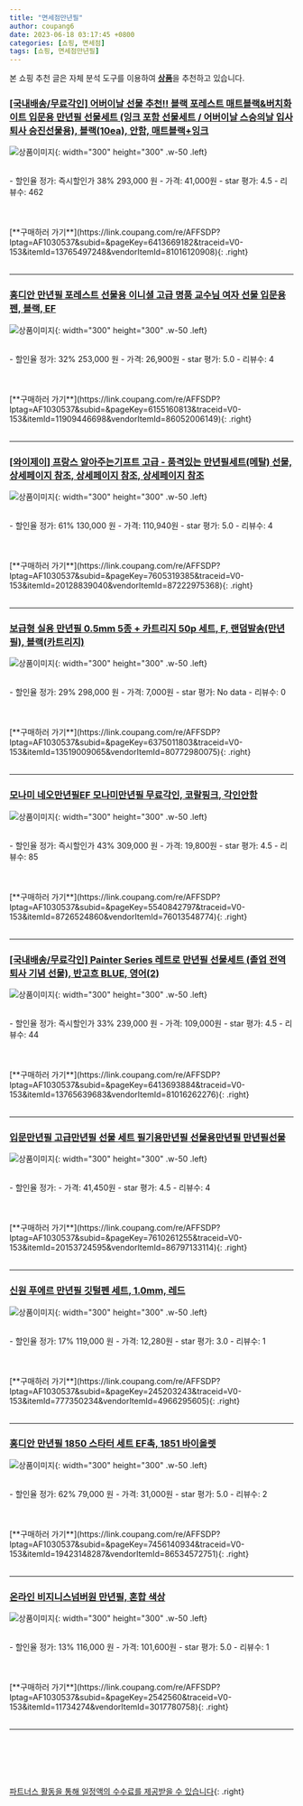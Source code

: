 ```yaml
---
title: "면세점만년필"
author: coupang6
date: 2023-06-18 03:17:45 +0800
categories: [쇼핑, 면세점]
tags: [쇼핑, 면세점만년필]
---
```


본 쇼핑 추천 글은 자체 분석 도구를 이용하여 [**상품**](https://link.coupang.com/a/bao1ui)을 추천하고 있습니다.

### [[국내배송/무료각인] 어버이날 선물 추천!! 블랙 포레스트 매트블랙&버치화이트 입문용 만년필 선물세트 (잉크 포함 선물세트 / 어버이날 스승의날 입사 퇴사 승진선물용), 블랙(10ea), 안함, 매트블랙+잉크](https://link.coupang.com/re/AFFSDP?lptag=AF1030537&subid=&pageKey=6413669182&traceid=V0-153&itemId=13765497248&vendorItemId=81016120908)

![상품이미지](https://thumbnail7.coupangcdn.com/thumbnails/remote/230x230ex/image/vendor_inventory/3e42/7c5e7804d1989c7aed19e9779c31970d8ce8b997bad035b1952615198fbb.png){: width="300" height="300" .w-50 .left}


<br>
- 할인율 정가: 즉시할인가 38%  293,000   원
- 가격: 41,000원
- star 평가: 4.5
- 리뷰수: 462
<br>
<br>
<br>
<br>
[**구매하러 가기**](https://link.coupang.com/re/AFFSDP?lptag=AF1030537&subid=&pageKey=6413669182&traceid=V0-153&itemId=13765497248&vendorItemId=81016120908){: .right}
<br>
<br>

---

### [홍디안 만년필 포레스트 선물용 이니셜 고급 명품 교수님 여자 선물 입문용 펜, 블랙, EF](https://link.coupang.com/re/AFFSDP?lptag=AF1030537&subid=&pageKey=6155160813&traceid=V0-153&itemId=11909446698&vendorItemId=86052006149)

![상품이미지](https://thumbnail8.coupangcdn.com/thumbnails/remote/230x230ex/image/vendor_inventory/c398/76ca1d56981b345796830b19ae582382e6661145f635064497a6c2ab2fca.jpg){: width="300" height="300" .w-50 .left}


<br>
- 할인율 정가: 32%  253,000   원
- 가격: 26,900원
- star 평가: 5.0
- 리뷰수: 4
<br>
<br>
<br>
<br>
[**구매하러 가기**](https://link.coupang.com/re/AFFSDP?lptag=AF1030537&subid=&pageKey=6155160813&traceid=V0-153&itemId=11909446698&vendorItemId=86052006149){: .right}
<br>
<br>

---

### [[와이제이] 프랑스 알아주는기프트 고급 - 품격있는 만년필세트(메탈) 선물, 상세페이지 참조, 상세페이지 참조, 상세페이지 참조](https://link.coupang.com/re/AFFSDP?lptag=AF1030537&subid=&pageKey=7605319385&traceid=V0-153&itemId=20128839040&vendorItemId=87222975368)

![상품이미지](https://thumbnail7.coupangcdn.com/thumbnails/remote/230x230ex/image/vendor_inventory/3046/64ea21ea376361213b57366a1818f5d128e32ef5c47c1f78492581223b3b.png){: width="300" height="300" .w-50 .left}


<br>
- 할인율 정가: 61%  130,000   원
- 가격: 110,940원
- star 평가: 5.0
- 리뷰수: 4
<br>
<br>
<br>
<br>
[**구매하러 가기**](https://link.coupang.com/re/AFFSDP?lptag=AF1030537&subid=&pageKey=7605319385&traceid=V0-153&itemId=20128839040&vendorItemId=87222975368){: .right}
<br>
<br>

---

### [보급형 실용 만년필 0.5mm 5종 + 카트리지 50p 세트, F, 랜덤발송(만년필), 블랙(카트리지)](https://link.coupang.com/re/AFFSDP?lptag=AF1030537&subid=&pageKey=6375011803&traceid=V0-153&itemId=13519009065&vendorItemId=80772980075)

![상품이미지](https://thumbnail6.coupangcdn.com/thumbnails/remote/230x230ex/image/retail/images/2022/03/04/15/0/45a6eac2-6550-4d3b-9cb9-b270c9f06f39.jpg){: width="300" height="300" .w-50 .left}


<br>
- 할인율 정가: 29%  298,000   원
- 가격: 7,000원
- star 평가: No data
- 리뷰수: 0
<br>
<br>
<br>
<br>
[**구매하러 가기**](https://link.coupang.com/re/AFFSDP?lptag=AF1030537&subid=&pageKey=6375011803&traceid=V0-153&itemId=13519009065&vendorItemId=80772980075){: .right}
<br>
<br>

---

### [모나미 네오만년필EF 모나미만년필 무료각인, 코랄핑크, 각인안함](https://link.coupang.com/re/AFFSDP?lptag=AF1030537&subid=&pageKey=5540842797&traceid=V0-153&itemId=8726524860&vendorItemId=76013548774)

![상품이미지](https://thumbnail7.coupangcdn.com/thumbnails/remote/230x230ex/image/vendor_inventory/f480/d29a9cf510d787677f855e841e9eebfdba7feda47685e7071e203a910cf9.png){: width="300" height="300" .w-50 .left}


<br>
- 할인율 정가: 즉시할인가 43%  309,000   원
- 가격: 19,800원
- star 평가: 4.5
- 리뷰수: 85
<br>
<br>
<br>
<br>
[**구매하러 가기**](https://link.coupang.com/re/AFFSDP?lptag=AF1030537&subid=&pageKey=5540842797&traceid=V0-153&itemId=8726524860&vendorItemId=76013548774){: .right}
<br>
<br>

---

### [[국내배송/무료각인] Painter Series 레트로 만년필 선물세트 (졸업 전역 퇴사 기념 선물), 반고흐 BLUE, 영어(2)](https://link.coupang.com/re/AFFSDP?lptag=AF1030537&subid=&pageKey=6413693884&traceid=V0-153&itemId=13765639683&vendorItemId=81016262276)

![상품이미지](https://thumbnail9.coupangcdn.com/thumbnails/remote/230x230ex/image/vendor_inventory/ab2e/e61de5a3ce7f71c64a5d8215b6d4d72c7b4fa700c2b2c85fab2cd95d82ce.png){: width="300" height="300" .w-50 .left}


<br>
- 할인율 정가: 즉시할인가 33%  239,000   원
- 가격: 109,000원
- star 평가: 4.5
- 리뷰수: 44
<br>
<br>
<br>
<br>
[**구매하러 가기**](https://link.coupang.com/re/AFFSDP?lptag=AF1030537&subid=&pageKey=6413693884&traceid=V0-153&itemId=13765639683&vendorItemId=81016262276){: .right}
<br>
<br>

---

### [입문만년필 고급만년필 선물 세트 필기용만년필 선물용만년필 만년필선물](https://link.coupang.com/re/AFFSDP?lptag=AF1030537&subid=&pageKey=7610261255&traceid=V0-153&itemId=20153724595&vendorItemId=86797133114)

![상품이미지](https://thumbnail8.coupangcdn.com/thumbnails/remote/230x230ex/image/vendor_inventory/7430/0a07fbc11120e454e07d0590191267e8677acc02ee391e96df1e23dcf429.jpg){: width="300" height="300" .w-50 .left}


<br>
- 할인율 정가: 
- 가격: 41,450원
- star 평가: 4.5
- 리뷰수: 4
<br>
<br>
<br>
<br>
[**구매하러 가기**](https://link.coupang.com/re/AFFSDP?lptag=AF1030537&subid=&pageKey=7610261255&traceid=V0-153&itemId=20153724595&vendorItemId=86797133114){: .right}
<br>
<br>

---

### [신원 푸에르 만년필 깃털펜 세트, 1.0mm, 레드](https://link.coupang.com/re/AFFSDP?lptag=AF1030537&subid=&pageKey=245203243&traceid=V0-153&itemId=777350234&vendorItemId=4966295605)

![상품이미지](https://thumbnail7.coupangcdn.com/thumbnails/remote/230x230ex/image/retail/images/2019/06/24/11/7/0391c075-74bb-4277-a686-d04f1fc06b6c.jpg){: width="300" height="300" .w-50 .left}


<br>
- 할인율 정가: 17%  119,000   원
- 가격: 12,280원
- star 평가: 3.0
- 리뷰수: 1
<br>
<br>
<br>
<br>
[**구매하러 가기**](https://link.coupang.com/re/AFFSDP?lptag=AF1030537&subid=&pageKey=245203243&traceid=V0-153&itemId=777350234&vendorItemId=4966295605){: .right}
<br>
<br>

---

### [홍디안 만년필 1850 스타터 세트 EF촉, 1851 바이올렛](https://link.coupang.com/re/AFFSDP?lptag=AF1030537&subid=&pageKey=7456140934&traceid=V0-153&itemId=19423148287&vendorItemId=86534572751)

![상품이미지](https://thumbnail10.coupangcdn.com/thumbnails/remote/230x230ex/image/vendor_inventory/25bc/a956f5036bc76ffa4bac81599b8792781c1b437c821d68b5b69f7d63e7ff.jpg){: width="300" height="300" .w-50 .left}


<br>
- 할인율 정가: 62%  79,000   원
- 가격: 31,000원
- star 평가: 5.0
- 리뷰수: 2
<br>
<br>
<br>
<br>
[**구매하러 가기**](https://link.coupang.com/re/AFFSDP?lptag=AF1030537&subid=&pageKey=7456140934&traceid=V0-153&itemId=19423148287&vendorItemId=86534572751){: .right}
<br>
<br>

---

### [온라인 비지니스넘버원 만년필, 혼합 색상](https://link.coupang.com/re/AFFSDP?lptag=AF1030537&subid=&pageKey=2542560&traceid=V0-153&itemId=11734274&vendorItemId=3017780758)

![상품이미지](https://thumbnail9.coupangcdn.com/thumbnails/remote/230x230ex/image/retail/images/2016/03/31/18/2/f4fb2983-535f-483f-b46d-fa67b3259b20.jpg){: width="300" height="300" .w-50 .left}


<br>
- 할인율 정가: 13%  116,000   원
- 가격: 101,600원
- star 평가: 5.0
- 리뷰수: 1
<br>
<br>
<br>
<br>
[**구매하러 가기**](https://link.coupang.com/re/AFFSDP?lptag=AF1030537&subid=&pageKey=2542560&traceid=V0-153&itemId=11734274&vendorItemId=3017780758){: .right}
<br>
<br>

---
<br><br><br><br><br> [파트너스 활동을 통해 일정액의 수수료를 제공받을 수 있습니다](https://link.coupang.com/a/bao1ui){: .right}